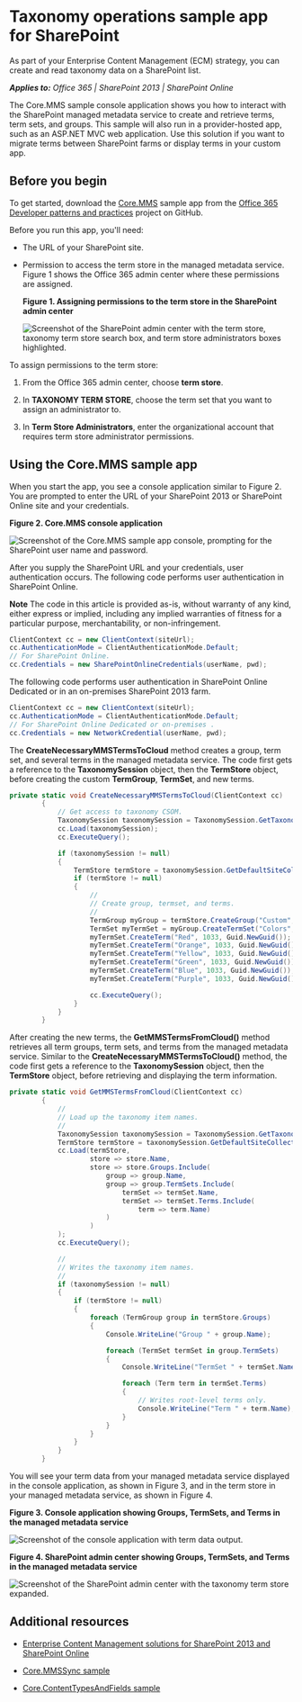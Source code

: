# Taxonomy operations sample app for SharePoint
As part of your Enterprise Content Management (ECM) strategy, you can create and read taxonomy data on a SharePoint list.

    
 _**Applies to:** Office 365 | SharePoint 2013 | SharePoint Online_

The Core.MMS sample console application shows you how to interact with the SharePoint managed metadata service to create and retrieve terms, term sets, and groups. This sample will also run in a provider-hosted app, such as an ASP.NET MVC web application. Use this solution if you want to migrate terms between SharePoint farms or display terms in your custom app.   


## Before you begin
<a name="sectionSection0"> </a>

To get started, download the  [Core.MMS](https://github.com/OfficeDev/PnP/tree/master/Samples/Core.MMS) sample app from the [Office 365 Developer patterns and practices](https://github.com/OfficeDev/PnP/tree/dev) project on GitHub.

Before you run this app, you'll need:


- The URL of your SharePoint site.
    
- Permission to access the term store in the managed metadata service. Figure 1 shows the Office 365 admin center where these permissions are assigned. 
    
    **Figure 1. Assigning permissions to the term store in the SharePoint admin center**

    ![Screenshot of the SharePoint admin center with the term store, taxonomy term store search box, and term store administrators boxes highlighted.](media/5a9d8c07-afce-4d9e-b0d1-10b28e089278.png)
    
To assign permissions to the term store:

  1. From the Office 365 admin center, choose  **term store**.
    
  2. In  **TAXONOMY TERM STORE**, choose the term set that you want to assign an administrator to.
    
  3. In  **Term Store Administrators**, enter the organizational account that requires term store administrator permissions.
    

## Using the Core.MMS sample app
<a name="sectionSection1"> </a>

When you start the app, you see a console application similar to Figure 2. You are prompted to enter the URL of your SharePoint 2013 or SharePoint Online site and your credentials. 


**Figure 2. Core.MMS console application**

![Screenshot of the Core.MMS sample app console, prompting for the SharePoint user name and password.](media/5ddaf3f1-2d7c-4818-9a9a-b0e905226db5.png)

After you supply the SharePoint URL and your credentials, user authentication occurs. The following code performs user authentication in SharePoint Online.


    
**Note**  The code in this article is provided as-is, without warranty of any kind, either express or implied, including any implied warranties of fitness for a particular purpose, merchantability, or non-infringement.




```C#
ClientContext cc = new ClientContext(siteUrl);
cc.AuthenticationMode = ClientAuthenticationMode.Default;
// For SharePoint Online.
cc.Credentials = new SharePointOnlineCredentials(userName, pwd);

```

The following code performs user authentication in SharePoint Online Dedicated or in an on-premises SharePoint 2013 farm.




```C#
ClientContext cc = new ClientContext(siteUrl);
cc.AuthenticationMode = ClientAuthenticationMode.Default;
// For SharePoint Online Dedicated or on-premises .
cc.Credentials = new NetworkCredential(userName, pwd);

```

The  **CreateNecessaryMMSTermsToCloud** method creates a group, term set, and several terms in the managed metadata service. The code first gets a reference to the **TaxonomySession** object, then the **TermStore** object, before creating the custom **TermGroup**,  **TermSet**, and new terms. 




```C#
private static void CreateNecessaryMMSTermsToCloud(ClientContext cc)
        {
            // Get access to taxonomy CSOM.
            TaxonomySession taxonomySession = TaxonomySession.GetTaxonomySession(cc);
            cc.Load(taxonomySession);
            cc.ExecuteQuery();

            if (taxonomySession != null)
            {
                TermStore termStore = taxonomySession.GetDefaultSiteCollectionTermStore();
                if (termStore != null)
                {
                    //
                    // Create group, termset, and terms.
                    //
                    TermGroup myGroup = termStore.CreateGroup("Custom", Guid.NewGuid());
                    TermSet myTermSet = myGroup.CreateTermSet("Colors", Guid.NewGuid(), 1033);
                    myTermSet.CreateTerm("Red", 1033, Guid.NewGuid());
                    myTermSet.CreateTerm("Orange", 1033, Guid.NewGuid());
                    myTermSet.CreateTerm("Yellow", 1033, Guid.NewGuid());
                    myTermSet.CreateTerm("Green", 1033, Guid.NewGuid());
                    myTermSet.CreateTerm("Blue", 1033, Guid.NewGuid());
                    myTermSet.CreateTerm("Purple", 1033, Guid.NewGuid());

                    cc.ExecuteQuery();
                }
            }
        }

```

After creating the new terms, the  **GetMMSTermsFromCloud()** method retrieves all term groups, term sets, and terms from the managed metadata service. Similar to the **CreateNecessaryMMSTermsToCloud()** method, the code first gets a reference to the **TaxonomySession** object, then the **TermStore** object, before retrieving and displaying the term information.




```C#
private static void GetMMSTermsFromCloud(ClientContext cc)
        {
            //
            // Load up the taxonomy item names.
            //
            TaxonomySession taxonomySession = TaxonomySession.GetTaxonomySession(cc);
            TermStore termStore = taxonomySession.GetDefaultSiteCollectionTermStore();
            cc.Load(termStore,
                    store => store.Name,
                    store => store.Groups.Include(
                        group => group.Name,
                        group => group.TermSets.Include(
                            termSet => termSet.Name,
                            termSet => termSet.Terms.Include(
                                term => term.Name)
                        )
                    )
            );
            cc.ExecuteQuery();

            //
            // Writes the taxonomy item names.
            //
            if (taxonomySession != null)
            {
                if (termStore != null)
                {
                    foreach (TermGroup group in termStore.Groups)
                    {
                        Console.WriteLine("Group " + group.Name);

                        foreach (TermSet termSet in group.TermSets)
                        {
                            Console.WriteLine("TermSet " + termSet.Name);

                            foreach (Term term in termSet.Terms)
                            {
                                // Writes root-level terms only.
                                Console.WriteLine("Term " + term.Name);
                            }
                        }
                    }
                }
            }
        }

```

You will see your term data from your managed metadata service displayed in the console application, as shown in Figure 3, and in the term store in your managed metadata service, as shown in Figure 4.


**Figure 3. Console application showing Groups, TermSets, and Terms in the managed metadata service**

![Screenshot of the console application with term data output.](media/a8907a10-8b4d-463f-89bc-811f9af4b34e.png)


**Figure 4. SharePoint admin center showing Groups, TermSets, and Terms in the managed metadata service**

![Screenshot of the SharePoint admin center with the taxonomy term store expanded.](media/9e623deb-569b-457a-ad1c-fa6d0d4d0a38.png)


## Additional resources
<a name="bk_addresources"> </a>


-  [Enterprise Content Management solutions for SharePoint 2013 and SharePoint Online](https://msdn.microsoft.com/en-us/library/office/dn904530(v=office.15).aspx)
    
-  [Core.MMSSync sample](https://github.com/OfficeDev/PnP/tree/master/Samples/Core.MMSSync)
    
-  [Core.ContentTypesAndFields sample](https://github.com/OfficeDev/PnP/tree/master/Samples/Core.ContentTypesAndFields)
    
